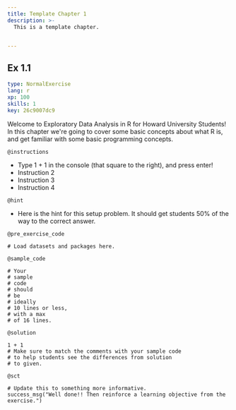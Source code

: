 ```yaml
---
title: Template Chapter 1
description: >-
  This is a template chapter.


---
```

## Ex 1.1

```yaml
type: NormalExercise
lang: r
xp: 100
skills: 1
key: 26c9007dc9
```

Welcome to Exploratory Data Analysis in R for Howard University Students! In this chapter we're going to cover some basic concepts about what R is, and get familiar with some basic programming concepts.

`@instructions`
- Type 1 + 1 in the console (that square to the right), and press enter!
- Instruction 2
- Instruction 3
- Instruction 4

`@hint`
- Here is the hint for this setup problem. It should get students 50% of the way to the correct answer.

`@pre_exercise_code`
```{r}
# Load datasets and packages here.
```
`@sample_code`
```{r}
# Your
# sample
# code
# should
# be
# ideally
# 10 lines or less,
# with a max
# of 16 lines.
```
`@solution`
```{r}
1 + 1
# Make sure to match the comments with your sample code
# to help students see the differences from solution
# to given.
```
`@sct`
```{r}
# Update this to something more informative.
success_msg("Well done!! Then reinforce a learning objective from the exercise.")
```



